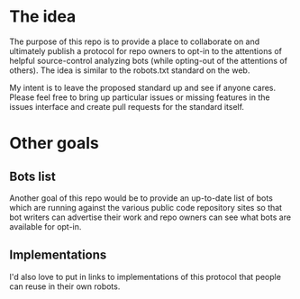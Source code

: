 # The idea
The purpose of this repo is to provide a place to collaborate on and ultimately publish a protocol for repo owners to opt-in to the attentions of helpful source-control analyzing bots (while opting-out of the attentions of others). The idea is similar to the robots.txt standard on the web. 

My intent is to leave the proposed standard up and see if anyone cares. Please feel free to bring up particular issues or missing features in the issues interface and create pull requests for the standard itself. 

# Other goals

## Bots list
Another goal of this repo would be to provide an up-to-date list of bots which are running against the various public code repository sites so that bot writers can advertise their work and repo owners can see what bots are available for opt-in. 

## Implementations
I'd also love to put in links to implementations of this protocol that people can reuse in their own robots.

